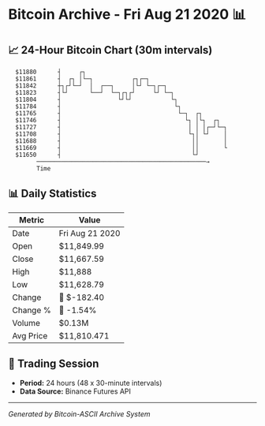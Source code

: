 # Bitcoin Archive - Fri Aug 21 2020 📊

## 📈 24-Hour Bitcoin Chart (30m intervals)

```
  $11880      ┤     ┌┐                                         
  $11861      ┤  ┌┐ │└─┐           ┌┐┌─┐                       
  $11842      ┼┐┌┘└─┘  │  ┌──┐     │└┘ └─┐┌─┐                  
  $11823      ┤└┘      └──┘  └─┐┌┐┌┘     └┘ └─┐                
  $11804      ┤                └┘└┘           └┐               
  $11784      ┤                                └┐              
  $11765      ┤                                 └─┐  ┌┐        
  $11746      ┤                                   └┐ │└┐  ┌┐   
  $11727      ┤                                    │ │ │┌─┘└─┐ 
  $11708      ┤                                    └┐│ └┘    │ 
  $11688      ┤                                     ││       │ 
  $11669      ┤                                     ││       └ 
  $11650      ┤                                     └┘         
        ────────────────────────────────────────────────→
        Time
```

## 📊 Daily Statistics

| Metric | Value |
|--------|-------|
| Date | Fri Aug 21 2020 |
| Open | $11,849.99 |
| Close | $11,667.59 |
| High | $11,888 |
| Low | $11,628.79 |
| Change | 🔴 $-182.40 |
| Change % | 🔴 -1.54% |
| Volume | $0.13M |
| Avg Price | $11,810.471 |

## 📅 Trading Session

- **Period:** 24 hours (48 x 30-minute intervals)
- **Data Source:** Binance Futures API

---
*Generated by Bitcoin-ASCII Archive System*
